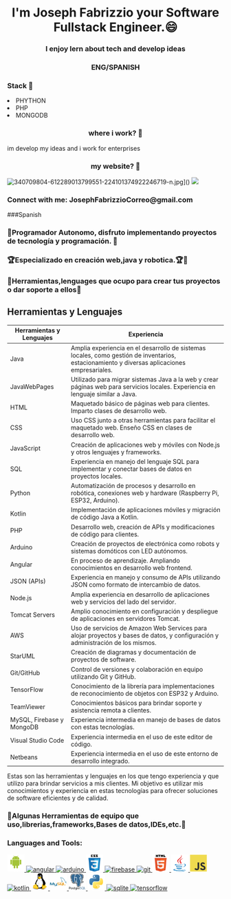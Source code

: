 <h1 align="center">I'm Joseph Fabrizzio your Software Fullstack Engineer.😄</h1>
<h3 align="center">I enjoy lern about tech and develop ideas</h3>
<h3 align="center">ENG/SPANISH</h3>

<h3 align="left">Stack 🧐</h3>


<li>PHYTHON</li>
<li>PHP</li>
<li>MONGODB</li>

<h3 align="center">where i work? 🤔</h3>
im develop my ideas and i work for enterprises

<h3 align="center">my website? 🤔</h3>

![340709804-612289013799551-224101374922246719-n.jpg](https://i.postimg.cc/ryPTNrkj/340709804-612289013799551-224101374922246719-n.jpg)]()
 <img src=“https://i.postimg.cc/ryPTNrkj/340709804-612289013799551-224101374922246719-n.jpg”> 
<h3 align="left">Connect with me: JosephFabrizzioCorreo@gmail.com</h3>

###Spanish 

### 🤖Programador Autonomo, disfruto implementando proyectos de tecnología y programación. 🤖 

### 🏆Especializado en creación web,java y robotica.🏆👋

### 🤖Herramientas,lenguages que ocupo para crear tus proyectos o dar soporte a ellos🤖
## Herramientas y Lenguajes

| Herramientas y Lenguajes | Experiencia |
|-------------------------|-------------|
| Java                    | Amplia experiencia en el desarrollo de sistemas locales, como gestión de inventarios, estacionamiento y diversas aplicaciones empresariales. |
| JavaWebPages            | Utilizado para migrar sistemas Java a la web y crear páginas web para servicios locales. Experiencia en lenguaje similar a Java. |
| HTML                    | Maquetado básico de páginas web para clientes. Imparto clases de desarrollo web. |
| CSS                     | Uso CSS junto a otras herramientas para facilitar el maquetado web. Enseño CSS en clases de desarrollo web. |
| JavaScript              | Creación de aplicaciones web y móviles con Node.js y otros lenguajes y frameworks. |
| SQL                     | Experiencia en manejo del lenguaje SQL para implementar y conectar bases de datos en proyectos locales. |
| Python                  | Automatización de procesos y desarrollo en robótica, conexiones web y hardware (Raspberry Pi, ESP32, Arduino). |
| Kotlin                  | Implementación de aplicaciones móviles y migración de código Java a Kotlin. |
| PHP                     | Desarrollo web, creación de APIs y modificaciones de código para clientes. |
| Arduino                 | Creación de proyectos de electrónica como robots y sistemas domóticos con LED autónomos. |
| Angular                 | En proceso de aprendizaje. Ampliando conocimientos en desarrollo web frontend. |
| JSON (APIs)             | Experiencia en manejo y consumo de APIs utilizando JSON como formato de intercambio de datos. |
| Node.js                 | Amplia experiencia en desarrollo de aplicaciones web y servicios del lado del servidor. |
| Tomcat Servers          | Amplio conocimiento en configuración y despliegue de aplicaciones en servidores Tomcat. |
| AWS                     | Uso de servicios de Amazon Web Services para alojar proyectos y bases de datos, y configuración y administración de los mismos. |
| StarUML                 | Creación de diagramas y documentación de proyectos de software. |
| Git/GitHub              | Control de versiones y colaboración en equipo utilizando Git y GitHub. |
| TensorFlow             | Conocimiento de la librería para implementaciones de reconocimiento de objetos con ESP32 y Arduino. |
| TeamViewer              | Conocimientos básicos para brindar soporte y asistencia remota a clientes. |
| MySQL, Firebase y MongoDB | Experiencia intermedia en manejo de bases de datos con estas tecnologías. |
| Visual Studio Code      | Experiencia intermedia en el uso de este editor de código. |
| Netbeans                | Experiencia intermedia en el uso de este entorno de desarrollo integrado. |

Estas son las herramientas y lenguajes en los que tengo experiencia y que utilizo para brindar servicios a mis clientes. Mi objetivo es utilizar mis conocimientos y experiencia en estas tecnologías para ofrecer soluciones de software eficientes y de calidad.


 ### 🤖Algunas Herramientas de equipo que uso,librerias,frameworks,Bases de datos,IDEs,etc.🤖
 
<h3 align="left">Languages and Tools:</h3>
<p align="left"> <a href="https://developer.android.com" target="_blank" rel="noreferrer"> <img src="https://raw.githubusercontent.com/devicons/devicon/master/icons/android/android-original-wordmark.svg" alt="android" width="40" height="40"/> </a> <a href="https://angular.io" target="_blank" rel="noreferrer"> <img src="https://angular.io/assets/images/logos/angular/angular.svg" alt="angular" width="40" height="40"/> </a> <a href="https://www.arduino.cc/" target="_blank" rel="noreferrer"> <img src="https://cdn.worldvectorlogo.com/logos/arduino-1.svg" alt="arduino" width="40" height="40"/> </a> <a href="https://www.w3schools.com/css/" target="_blank" rel="noreferrer"> <img src="https://raw.githubusercontent.com/devicons/devicon/master/icons/css3/css3-original-wordmark.svg" alt="css3" width="40" height="40"/> </a> <a href="https://firebase.google.com/" target="_blank" rel="noreferrer"> <img src="https://www.vectorlogo.zone/logos/firebase/firebase-icon.svg" alt="firebase" width="40" height="40"/> </a> <a href="https://git-scm.com/" target="_blank" rel="noreferrer"> <img src="https://www.vectorlogo.zone/logos/git-scm/git-scm-icon.svg" alt="git" width="40" height="40"/> </a> <a href="https://www.w3.org/html/" target="_blank" rel="noreferrer"> <img src="https://raw.githubusercontent.com/devicons/devicon/master/icons/html5/html5-original-wordmark.svg" alt="html5" width="40" height="40"/> </a> <a href="https://www.java.com" target="_blank" rel="noreferrer"> <img src="https://raw.githubusercontent.com/devicons/devicon/master/icons/java/java-original.svg" alt="java" width="40" height="40"/> </a> <a href="https://developer.mozilla.org/en-US/docs/Web/JavaScript" target="_blank" rel="noreferrer"> <img src="https://raw.githubusercontent.com/devicons/devicon/master/icons/javascript/javascript-original.svg" alt="javascript" width="40" height="40"/> </a> <a href="https://kotlinlang.org" target="_blank" rel="noreferrer"> <img src="https://www.vectorlogo.zone/logos/kotlinlang/kotlinlang-icon.svg" alt="kotlin" width="40" height="40"/> </a> <a href="https://www.linux.org/" target="_blank" rel="noreferrer"> <img src="https://raw.githubusercontent.com/devicons/devicon/master/icons/linux/linux-original.svg" alt="linux" width="40" height="40"/> </a> <a href="https://www.mysql.com/" target="_blank" rel="noreferrer"> <img src="https://raw.githubusercontent.com/devicons/devicon/master/icons/mysql/mysql-original-wordmark.svg" alt="mysql" width="40" height="40"/> </a> <a href="https://www.postgresql.org" target="_blank" rel="noreferrer"> <img src="https://raw.githubusercontent.com/devicons/devicon/master/icons/postgresql/postgresql-original-wordmark.svg" alt="postgresql" width="40" height="40"/> </a> <a href="https://www.python.org" target="_blank" rel="noreferrer"> <img src="https://raw.githubusercontent.com/devicons/devicon/master/icons/python/python-original.svg" alt="python" width="40" height="40"/> </a> <a href="https://www.sqlite.org/" target="_blank" rel="noreferrer"> <img src="https://www.vectorlogo.zone/logos/sqlite/sqlite-icon.svg" alt="sqlite" width="40" height="40"/> </a> <a href="https://www.tensorflow.org" target="_blank" rel="noreferrer"> <img src="https://www.vectorlogo.zone/logos/tensorflow/tensorflow-icon.svg" alt="tensorflow" width="40" height="40"/> </a> </p>
<!--
**JFabrizzio5/JFabrizzio5** is a ✨ _special_ ✨ repository because its `README.md` (this file) appears on your GitHub profile.

Here are some ideas to get you started:

- 🔭 I’m currently working on ...
- 🌱 I’m currently learning ...
- 👯 I’m looking to collaborate on ...
- 🤔 I’m looking for help with ...
- 💬 Ask me about ...
- 📫 How to reach me: ...
- 😄 Pronouns: ...
- ⚡ Fun fact: ...
-->


[![GitHub Streak](http://github-readme-streak-stats.herokuapp.com?user=JFabrizzio5&theme=radical&border_radius=20&locale=es&mode=weekly&card_width=500)](https://git.io/streak-stats)






  

